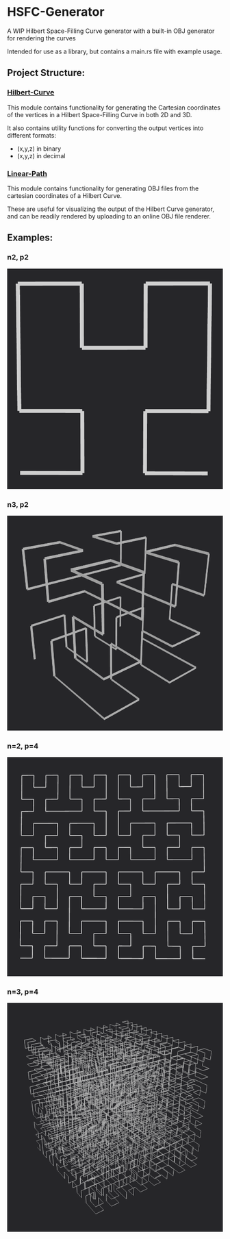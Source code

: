 # HSFC-Generator

A WIP Hilbert Space-Filling Curve generator with a built-in OBJ generator for rendering the curves

Intended for use as a library, but contains a main.rs file with example usage.

## Project Structure:

### [Hilbert-Curve](./src/crates/hilbert-curve)

This module contains functionality for generating the Cartesian coordinates of the vertices in a Hilbert Space-Filling Curve in both 2D and 3D.

It also contains utility functions for converting the output vertices into different formats:

- (x,y,z) in binary
- (x,y,z) in decimal

### [Linear-Path](./src/crates/linear-path)

This module contains functionality for generating OBJ files from the cartesian coordinates of a Hilbert Curve.

These are useful for visualizing the output of the Hilbert Curve generator, and can be readily rendered by uploading to an online OBJ file renderer.

## Examples:

### n2, p2

![n2 p2 hilbert cube](./readme_images/n2p2.png)

### n3, p2

![n3 p2 hilbert cube](./readme_images/n3p2.png)

### n=2, p=4

![n2 p4 hilbert cube](./readme_images/n2p4.png)

### n=3, p=4

![n3 p4 hilbert cube](./readme_images/n3p4.png)
